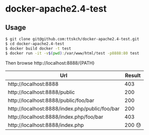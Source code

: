 # docker-apache2.4-test

## Usage

```bash
$ git clone git@github.com:ttskch/docker-apache2.4-test.git
$ cd docker-apache2.4-test
$ docker build docker -t test
$ docker run -it -v$(pwd):/var/www/html/test -p8888:80 test  
```

Then browse http://localhost:8888/{PATH}

| Url | Result |
| --- | --- |
| http://localhost:8888 | 403 |
| http://localhost:8888/public | 200 |
| http://localhost:8888/public/foo/bar | 200 |
| http://localhost:8888/index.php/public/foo/bar | 200 |
| http://localhost:8888/index.php/foo/bar | 403 |
| http://localhost:8888/index.php | 200 :sweat: |
